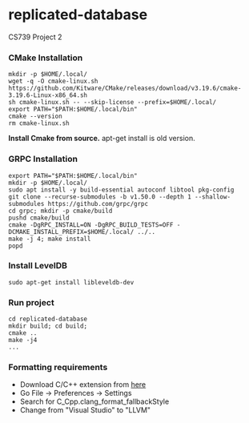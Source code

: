 # replicated-database
CS739 Project 2

### CMake Installation
```
mkdir -p $HOME/.local/
wget -q -O cmake-linux.sh https://github.com/Kitware/CMake/releases/download/v3.19.6/cmake-3.19.6-Linux-x86_64.sh
sh cmake-linux.sh -- --skip-license --prefix=$HOME/.local/
export PATH="$PATH:$HOME/.local/bin"
cmake --version
rm cmake-linux.sh
```
**Install Cmake from source.** apt-get install is old version.

### GRPC Installation
```
export PATH="$PATH:$HOME/.local/bin"
mkdir -p $HOME/.local/
sudo apt install -y build-essential autoconf libtool pkg-config
git clone --recurse-submodules -b v1.50.0 --depth 1 --shallow-submodules https://github.com/grpc/grpc
cd grpc; mkdir -p cmake/build
pushd cmake/build
cmake -DgRPC_INSTALL=ON -DgRPC_BUILD_TESTS=OFF -DCMAKE_INSTALL_PREFIX=$HOME/.local/ ../..
make -j 4; make install
popd
```

### Install LevelDB
```
sudo apt-get install libleveldb-dev
```

### Run project
```
cd replicated-database
mkdir build; cd build;
cmake ..
make -j4
...
```

### Formatting requirements
- Download C/C++ extension from [here](https://marketplace.visualstudio.com/items?itemName=ms-vscode.cpptools)
- Go File -> Preferences -> Settings
- Search for C_Cpp.clang_format_fallbackStyle
- Change from "Visual Studio" to "LLVM"
